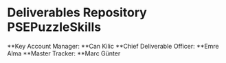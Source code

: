 # Deliverables Repository PSEPuzzleSkills
**Key Account Manager: **Can Kilic
**Chief Deliverable Officer: **Emre Alma
**Master Tracker: **Marc Günter

